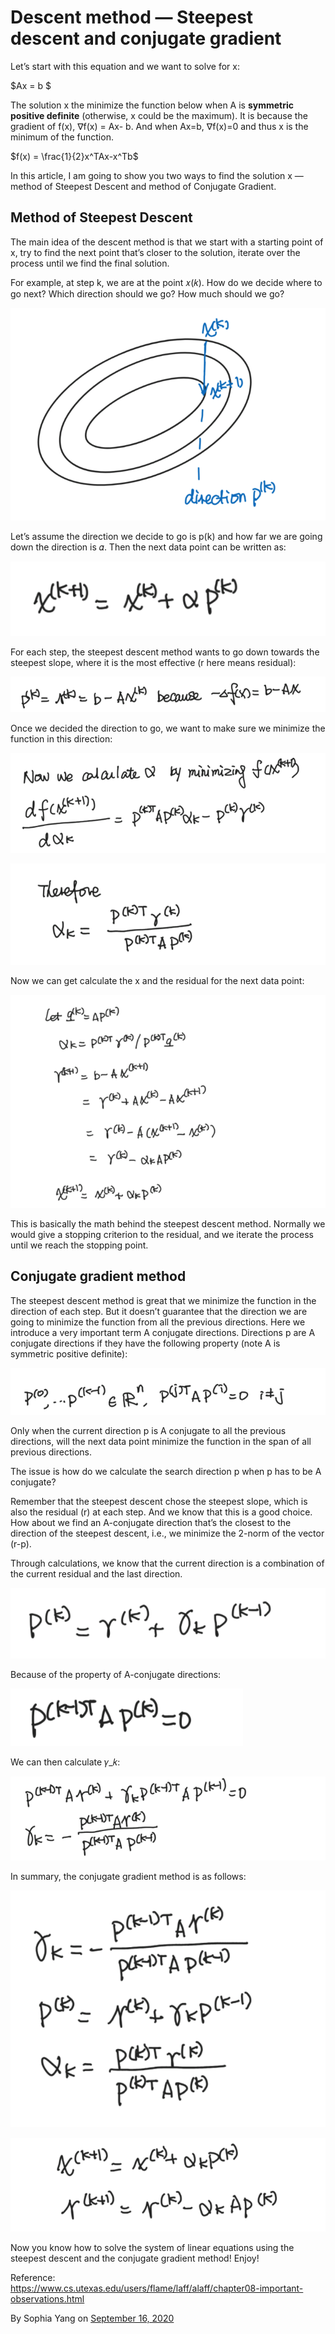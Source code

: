 # Descent method — Steepest descent and conjugate gradient
Let’s start with this equation and we want to solve for x:

$Ax = b $

The solution x the minimize the function below when A is **symmetric positive definite** (otherwise, x could be the maximum). It is because the gradient of f(x), ∇f(x) = Ax- b. And when Ax=b, ∇f(x)=0 and thus x is the minimum of the function.

$f(x) = \frac{1}{2}x^TAx-x^Tb$

In this article, I am going to show you two ways to find the solution x — method of Steepest Descent and method of Conjugate Gradient.

## Method of Steepest Descent
The main idea of the descent method is that we start with a starting point of x, try to find the next point that’s closer to the solution, iterate over the process until we find the final solution.

For example, at step k, we are at the point 𝑥(𝑘). How do we decide where to go next? Which direction should we go? How much should we go?

![](descentmethod0.png)

Let’s assume the direction we decide to go is p(k) and how far we are going down the direction is 𝛼. Then the next data point can be written as:

![](descentmethod1.png)

For each step, the steepest descent method wants to go down towards the steepest slope, where it is the most effective (r here means residual):

![](descentmethod2.png)

Once we decided the direction to go, we want to make sure we minimize the function in this direction:

![](descentmethod3.png)

![](descentmethod4.png)

Now we can get calculate the x and the residual for the next data point:

![](descentmethod5.png)

This is basically the math behind the steepest descent method. Normally we would give a stopping criterion to the residual, and we iterate the process until we reach the stopping point.

## Conjugate gradient method
The steepest descent method is great that we minimize the function in the direction of each step. But it doesn’t guarantee that the direction we are going to minimize the function from all the previous directions. Here we introduce a very important term A conjugate directions. Directions p are A conjugate directions if they have the following property (note A is symmetric positive definite):

![](descentmethod6.png)

Only when the current direction p is A conjugate to all the previous directions, will the next data point minimize the function in the span of all previous directions.

The issue is how do we calculate the search direction p when p has to be A conjugate?

Remember that the steepest descent chose the steepest slope, which is also the residual (r) at each step. And we know that this is a good choice. How about we find an A-conjugate direction that’s the closest to the direction of the steepest descent, i.e., we minimize the 2-norm of the vector (r-p).

Through calculations, we know that the current direction is a combination of the current residual and the last direction.

![](descentmethod7.png)

Because of the property of A-conjugate directions:

![](descentmethod8.png)

We can then calculate 𝛾_𝑘:

![](descentmethod9.png)

In summary, the conjugate gradient method is as follows:

![](descentmethod10.png)

![](descentmethod11.png)

Now you know how to solve the system of linear equations using the steepest descent and the conjugate gradient method! Enjoy!

Reference:   
https://www.cs.utexas.edu/users/flame/laff/alaff/chapter08-important-observations.html 

By Sophia Yang on [September 16, 2020](https://towardsdatascience.com/descent-method-steepest-descent-and-conjugate-gradient-math-explained-78601d8df3ce)